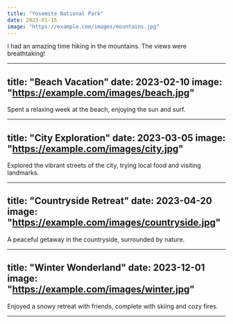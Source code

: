 ```yaml
---
title: "Yosemite National Park"
date: 2023-01-15
image: "https://example.com/images/mountains.jpg"
---
```


I had an amazing time hiking in the mountains. The views were breathtaking!

---

title: "Beach Vacation"
date: 2023-02-10
image: "https://example.com/images/beach.jpg"
---

Spent a relaxing week at the beach, enjoying the sun and surf.

---

title: "City Exploration"
date: 2023-03-05
image: "https://example.com/images/city.jpg"
---

Explored the vibrant streets of the city, trying local food and visiting landmarks.

---

title: "Countryside Retreat"
date: 2023-04-20
image: "https://example.com/images/countryside.jpg"
---

A peaceful getaway in the countryside, surrounded by nature.

---

title: "Winter Wonderland"
date: 2023-12-01
image: "https://example.com/images/winter.jpg"
---

Enjoyed a snowy retreat with friends, complete with skiing and cozy fires.

---
